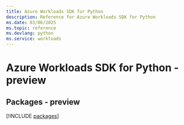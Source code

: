 ```yaml
---
title: Azure Workloads SDK for Python
description: Reference for Azure Workloads SDK for Python
ms.date: 03/06/2025
ms.topic: reference
ms.devlang: python
ms.service: workloads
---
```

# Azure Workloads SDK for Python - preview
## Packages - preview
[!INCLUDE [packages](workloads-index.md)]